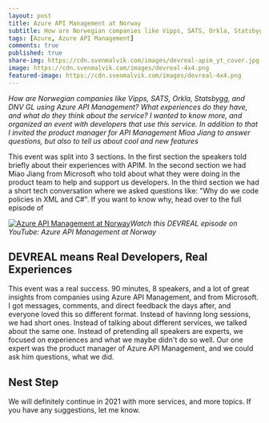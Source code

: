 ```yaml
---
layout: post
title: Azure API Management at Norway 
subtitle: How are Norwegian companies like Vipps, SATS, Orkla, Statsbygg, and DNV GL using Azure API Management?
tags: [Azure, Azure API Management]
comments: true
published: true
share-img: https://cdn.svenmalvik.com/images/devreal-apim_yt_cover.jpg
image: https://cdn.svenmalvik.com/images/devreal-4x4.png
featured-image: https://cdn.svenmalvik.com/images/devreal-4x4.png
---
```


*How are Norwegian companies like Vipps, SATS, Orkla, Statsbygg, and DNV GL using Azure API Management? What experiences do they have, and what do they think about the service? I wanted to know more, and organized an event with developers that use this service. In addition to that I invited the product manager for API Management Mioa Jiang to answer questions, but also to tell us about cool and new features*

This event was split into 3 sections. In the first section the speakers told briefly about their experiences with APIM. In the second section we had Miao Jiang from Microsoft who told about what they were doing in the product team to help and support us developers. In the third section we had a short tech conversation where we asked questions like: "Why do we code policies in XML and C#". If you want to know why, head over to the full episode of 

[![Azure API Management at Norway](https://cdn.svenmalvik.com/images/devreal-apim-yt.png "Azure API Management at Norway")](https://www.youtube.com/watch?v=N2qGQU3GAh4)*Watch this DEVREAL episode on YouTube: Azure API Management at Norway*

## DEVREAL means Real Developers, Real Experiences 

This event was a real success. 90 minutes, 8 speakers, and a lot of great insights from companies using Azure API Management, and from Microsoft. I got messages, comments, and direct feedback the days after, and everyone loved this so different format. Instead of havinng long sessions, we had short ones. Instead of talking about different services, we talked about the same one. Instead of pretending all speakers are experts, we focused on experiences and what we maybe didn't do so well. Our one expert was the product manager of Azure API Management, and we could ask him questions, what we did. 

## Nest Step

We will definitely continue in 2021 with more services, and more topics. If you have any suggestions, let me know.
